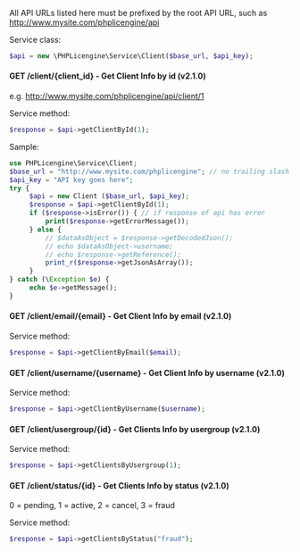 All API URLs listed here must be prefixed by the root API URL, such as http://www.mysite.com/phplicengine/api

Service class:
```php
$api = new \PHPLicengine\Service\Client($base_url, $api_key);
```

#### GET /client/{client_id} - Get Client Info by id (v2.1.0)

e.g. http://www.mysite.com/phplicengine/api/client/1

Service method:
```php
$response = $api->getClientById(1);
```

Sample:

```php
use PHPLicengine\Service\Client;
$base_url = "http://www.mysite.com/phplicengine"; // no trailing slash!
$api_key = "API key goes here";
try {
     $api = new Client ($base_url, $api_key);
     $response = $api->getClientById(1);
     if ($response->isError()) { // if response of api has error
         print($response->getErrorMessage());
     } else {
         // $dataAsObject = $response->getDecodedJson();
         // echo $dataAsObject->username;
         // echo $response->getReference();
         print_r($response->getJsonAsArray());
     }
} catch (\Exception $e) {
     echo $e->getMessage();
}
```

#### GET /client/email/{email} - Get Client Info by email (v2.1.0)

Service method:
```php
$response = $api->getClientByEmail($email);
```

#### GET /client/username/{username} - Get Client Info by username (v2.1.0)

Service method:
```php
$response = $api->getClientByUsername($username);
```

#### GET /client/usergroup/{id} - Get Clients Info by usergroup (v2.1.0)

Service method:
```php
$response = $api->getClientsByUsergroup(1);
```

#### GET /client/status/{id} - Get Clients Info by status (v2.1.0)
0 = pending, 1 = active, 2 = cancel, 3 = fraud

Service method:
```php
$response = $api->getClientsByStatus("fraud");
```
